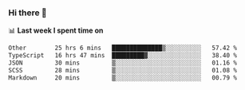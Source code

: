### Hi there 👋

<!--
**DBvc/DBvc** is a ✨ _special_ ✨ repository because its `README.md` (this file) appears on your GitHub profile.

Here are some ideas to get you started:

- 🔭 I’m currently working on ...
- 🌱 I’m currently learning ...
- 👯 I’m looking to collaborate on ...
- 🤔 I’m looking for help with ...
- 💬 Ask me about ...
- 📫 How to reach me: ...
- 😄 Pronouns: ...
- ⚡ Fun fact: ...
-->

📊 **Last week I spent time on**
<!--START_SECTION:waka-->

```txt
Other        25 hrs 6 mins   ██████████████▒░░░░░░░░░░   57.42 %
TypeScript   16 hrs 47 mins  █████████▓░░░░░░░░░░░░░░░   38.40 %
JSON         30 mins         ▒░░░░░░░░░░░░░░░░░░░░░░░░   01.16 %
SCSS         28 mins         ▒░░░░░░░░░░░░░░░░░░░░░░░░   01.08 %
Markdown     20 mins         ▒░░░░░░░░░░░░░░░░░░░░░░░░   00.79 %
```

<!--END_SECTION:waka-->
